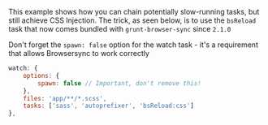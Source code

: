 
This example shows how you can chain potentially slow-running tasks, but still achieve CSS
Injection. The trick, as seen below, is to use the `bsReload` task that now comes 
bundled with `grunt-browser-sync` since `2.1.0`

Don't forget the `spawn: false` option for the watch task - it's a requirement
that allows Browsersync to work correctly

```js
watch: {
    options: {
        spawn: false // Important, don't remove this!
    },
    files: 'app/**/*.scss',
    tasks: ['sass', 'autoprefixer', 'bsReload:css']
},
```
